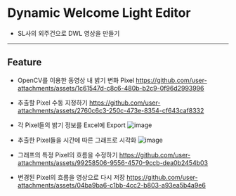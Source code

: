 # Dynamic Welcome Light Editor
- SL사의 외주건으로 DWL 영상을 만들기

---
## Feature 

- OpenCV를 이용한 동영상 내 밝기 변화 Pixel
https://github.com/user-attachments/assets/1c61547d-c8c6-480b-b2c9-0f96d2993996

-  추출할 Pixel 수동 지정하기
https://github.com/user-attachments/assets/2760c6c3-250c-473e-8354-cf643caf8332

- 각 Pixel들의 밝기 정보를 Excel에 Export
  ![image](https://github.com/user-attachments/assets/2ab3edef-8219-4fb8-bc6b-09a5f80a1dc3)

- 추출한 Pixel들을 시간에 따른 그래프로 시각화
  ![image](https://github.com/user-attachments/assets/d6fac28b-df95-46b9-b17a-112b8be6a438)

- 그래프의 특정 Pixel의 흐름을 수정하기
https://github.com/user-attachments/assets/99258506-9556-4570-9ccb-dea0b2454b03

- 변경된 Pixel의 흐름을 영상으로 다시 저장
https://github.com/user-attachments/assets/04ba9ba6-c1bb-4cc2-b803-a93ea5b4a9e6


